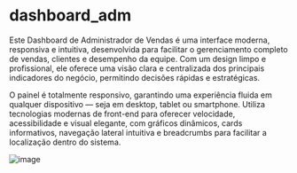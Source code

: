 # dashboard_adm
Este Dashboard de Administrador de Vendas é uma interface moderna, responsiva e intuitiva, desenvolvida para facilitar o gerenciamento completo de vendas, clientes e desempenho da equipe. Com um design limpo e profissional, ele oferece uma visão clara e centralizada dos principais indicadores do negócio, permitindo decisões rápidas e estratégicas.

O painel é totalmente responsivo, garantindo uma experiência fluida em qualquer dispositivo — seja em desktop, tablet ou smartphone. Utiliza tecnologias modernas de front-end para oferecer velocidade, acessibilidade e visual elegante, com gráficos dinâmicos, cards informativos, navegação lateral intuitiva e breadcrumbs para facilitar a localização dentro do sistema.


![image](https://github.com/user-attachments/assets/8d40a638-d3cf-4a35-8f3a-0b4a0f468166)

